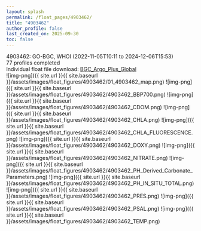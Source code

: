 ```yaml
---
layout: splash
permalink: /float_pages/4903462/
title: "4903462"
author_profile: false
last_created_on: 2025-09-30
toc: false
---
```

 
4903462: GO-BGC, WHOI (2022-11-05T10:11 to 2024-12-06T15:53)\
77 profiles completed\
Individual float file download: [BGC_Argo_Plus_Global](https://ftp.soest.hawaii.edu/bgc_argo_plus/Individual_Floats/outliers_removed/4903462_Sprof_processed.nc)\
![img-png]({{ site.url }}{{ site.baseurl }}/assets/images/float_figures/4903462/01_4903462_map.png)
![img-png]({{ site.url }}{{ site.baseurl }}/assets/images/float_figures/4903462/4903462_BBP700.png)
![img-png]({{ site.url }}{{ site.baseurl }}/assets/images/float_figures/4903462/4903462_CDOM.png)
![img-png]({{ site.url }}{{ site.baseurl }}/assets/images/float_figures/4903462/4903462_CHLA.png)
![img-png]({{ site.url }}{{ site.baseurl }}/assets/images/float_figures/4903462/4903462_CHLA_FLUORESCENCE.png)
![img-png]({{ site.url }}{{ site.baseurl }}/assets/images/float_figures/4903462/4903462_DOXY.png)
![img-png]({{ site.url }}{{ site.baseurl }}/assets/images/float_figures/4903462/4903462_NITRATE.png)
![img-png]({{ site.url }}{{ site.baseurl }}/assets/images/float_figures/4903462/4903462_PH_Derived_Carbonate_Parameters.png)
![img-png]({{ site.url }}{{ site.baseurl }}/assets/images/float_figures/4903462/4903462_PH_IN_SITU_TOTAL.png)
![img-png]({{ site.url }}{{ site.baseurl }}/assets/images/float_figures/4903462/4903462_PRES.png)
![img-png]({{ site.url }}{{ site.baseurl }}/assets/images/float_figures/4903462/4903462_PSAL.png)
![img-png]({{ site.url }}{{ site.baseurl }}/assets/images/float_figures/4903462/4903462_TEMP.png)
